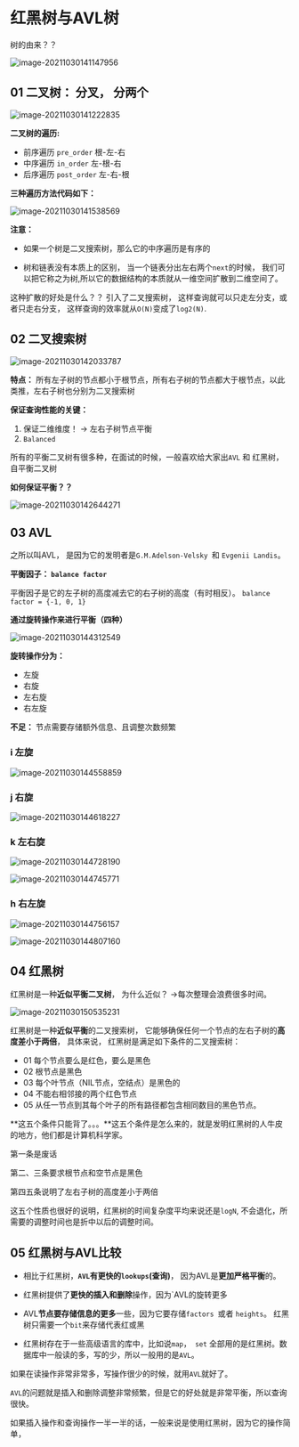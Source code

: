 # 红黑树与AVL树



树的由来？？

![image-20211030141147956](红黑树.assets/image-20211030141147956.png)

## 01 二叉树： 分叉， 分两个

![image-20211030141222835](红黑树.assets/image-20211030141222835.png)

**二叉树的遍历:**

- 前序遍历 `pre_order` 根-左-右
- 中序遍历 `in_order` 左-根-右
- 后序遍历 `post_order` 左-右-根



**三种遍历方法代码如下：**

![image-20211030141538569](红黑树.assets/image-20211030141538569.png)

**注意：**

-  如果一个树是二叉搜索树，那么它的中序遍历是有序的

- 树和链表没有本质上的区别， 当一个链表分出左右两个`next`的时候， 我们可以把它称之为树,所以它的数据结构的本质就从一维空间扩散到二维空间了。



这种扩散的好处是什么？？ 引入了二叉搜索树， 这样查询就可以只走左分支，或者只走右分支， 这样查询的效率就从`O(N)`变成了`log2(N)`.



## 02 二叉搜索树



![image-20211030142033787](红黑树.assets/image-20211030142033787.png)

**特点：** 所有左子树的节点都小于根节点，所有右子树的节点都大于根节点，以此类推，左右子树也分别为二叉搜索树



**保证查询性能的关键：**

1.  保证二维维度！ -> 左右子树节点平衡
2. `Balanced`



所有的平衡二叉树有很多种，在面试的时候，一般喜欢给大家出`AVL` 和 红黑树， 自平衡二叉树



**如何保证平衡？？**

![image-20211030142644271](红黑树.assets/image-20211030142644271.png)



## 03 AVL

之所以叫AVL， 是因为它的发明者是`G.M.Adelson-Velsky `和 `Evgenii Landis`。



**平衡因子： `balance factor`**

平衡因子是它的左子树的高度减去它的右子树的高度（有时相反）。 `balance factor = {-1, 0, 1}`



**通过旋转操作来进行平衡（四种）**

![image-20211030144312549](红黑树.assets/image-20211030144312549.png)



**旋转操作分为：**

- 左旋
- 右旋
- 左右旋
- 右左旋



**不足：** 节点需要存储额外信息、且调整次数频繁



### i 左旋

![image-20211030144558859](红黑树.assets/image-20211030144558859.png)



### j 右旋

![image-20211030144618227](红黑树.assets/image-20211030144618227.png)

### k 左右旋

![image-20211030144728190](红黑树.assets/image-20211030144728190.png)

![image-20211030144745771](红黑树.assets/image-20211030144745771.png)

### h 右左旋

![image-20211030144756157](红黑树.assets/image-20211030144756157.png)

![image-20211030144807160](红黑树.assets/image-20211030144807160.png)







## 04 红黑树

红黑树是一种**近似平衡二叉树**， 为什么近似？ ->每次整理会浪费很多时间。

![image-20211030150535231](红黑树.assets/image-20211030150535231.png)



红黑树是一种**近似平衡**的二叉搜索树， 它能够确保任何一个节点的左右子树的**高度差小于两倍**， 具体来说， 红黑树是满足如下条件的二叉搜索树：

- 01 每个节点要么是红色，要么是黑色
- 02 根节点是黑色
- 03 每个叶节点（NIL节点，空结点）是黑色的
- 04 不能右相邻接的两个红色节点
- 05 从任一节点到其每个叶子的所有路径都包含相同数目的黑色节点。



**这五个条件只能背了。。。**这五个条件是怎么来的，就是发明红黑树的人牛皮的地方，他们都是计算机科学家。

第一条是废话

第二、三条要求根节点和空节点是黑色

第四五条说明了左右子树的高度差小于两倍

这五个性质也很好的说明，红黑树的时间复杂度平均来说还是`logN`, 不会退化，所需要的调整时间也是折中以后的调整时间。



## 05 红黑树与AVL比较

- 相比于红黑树，**`AVL`有更快的`lookups`(查询)**， 因为AVL是**更加严格平衡**的。
- 红黑树提供了**更快的插入和删除**操作，因为`AVL的旋转更多
- AVL**节点要存储信息的更多**一些，因为它要存储`factors `或者 `heights`。 红黑树只需要一个`bit`来存储代表红或黑

- 红黑树存在于一些高级语言的库中，比如说`map`，` set` 全部用的是红黑树。数据库中一般读的多，写的少，所以一般用的是`AVL`。



如果在读操作非常非常多，写操作很少的时候，就用`AVL`就好了。

`AVL`的问题就是插入和删除调整非常频繁，但是它的好处就是非常平衡，所以查询很快。

如果插入操作和查询操作一半一半的话，一般来说是使用红黑树，因为它的操作简单，

